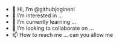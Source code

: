- 👋 Hi, I’m @githubjogineni
- 👀 I’m interested in ...
- 🌱 I’m currently learning ...
- 💞️ I’m looking to collaborate on ...
- 📫 How to reach me ...
can you allow me

<!---
githubjogineni/githubjogineni is a ✨ special ✨ repository because its `README.md` (this file) appears on your GitHub profile.
You can click the Preview link to take a look at your changes.
--->
